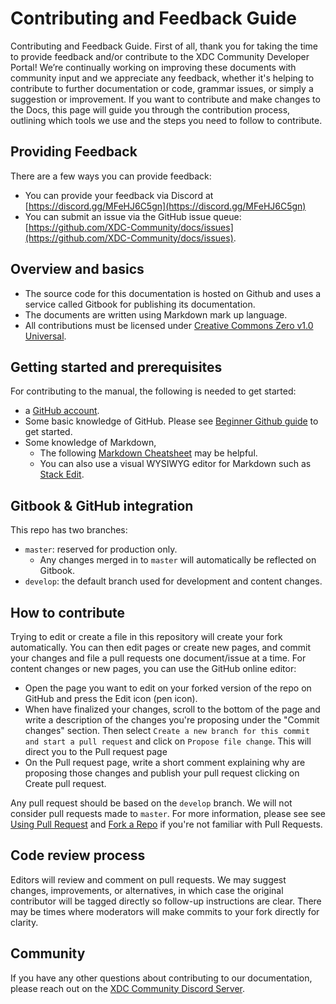 # Contributing and Feedback Guide

Contributing and Feedback Guide. First of all, thank you for taking the time to provide feedback and/or contribute to the XDC Community Developer Portal! We’re continually working on improving these documents with community input and we appreciate any feedback, whether it's helping to contribute to further documentation or code, grammar issues, or simply a suggestion or improvement. If you want to contribute and make changes to the Docs, this page will guide you through the contribution process, outlining which tools we use and the steps you need to follow to contribute.

## Providing Feedback <a href="#providing-feedback" id="providing-feedback"></a>

There are a few ways you can provide feedback:

* You can provide your feedback via Discord at [https://discord.gg/MFeHJ6C5gn](https://discord.gg/MFeHJ6C5gn)
* You can submit an issue via the GitHub issue queue:[ ](https://github.com/XDC-Community/docs/issues)[https://github.com/XDC-Community/docs/issues](https://github.com/XDC-Community/docs/issues).

## Overview and basics <a href="#overview-and-basics" id="overview-and-basics"></a>

* The source code for this documentation is hosted on Github and uses a service called Gitbook for publishing its documentation.
* The documents are written using Markdown mark up language.
* All contributions must be licensed under [Creative Commons Zero v1.0 Universal](https://creativecommons.org/publicdomain/zero/1.0/).

## Getting started and prerequisites <a href="#getting-started-and-prerequisites" id="getting-started-and-prerequisites"></a>

For contributing to the manual, the following is needed to get started:

* a [GitHub account](https://github.com/join).
* Some basic knowledge of GitHub. Please see [Beginner Github guide](https://guides.github.com/activities/hello-world/) to get started.
* Some knowledge of Markdown,
  * The following [Markdown Cheatsheet](https://guides.github.com/features/mastering-markdown/) may be helpful.
  * You can also use a visual WYSIWYG editor for Markdown such as [Stack Edit](https://stackedit.io/app).

## Gitbook & GitHub integration <a href="#gitbook-and-github-integration" id="gitbook-and-github-integration"></a>

This repo has two branches:

* `master`: reserved for production only.&#x20;
  * Any changes merged in to `master` will automatically be reflected on Gitbook.
* `develop`: the default branch used for development and content changes.

## How to contribute <a href="#how-to-contribute" id="how-to-contribute"></a>

Trying to edit or create a file in this repository will create your fork automatically. You can then edit pages or create new pages, and commit your changes and file a pull requests one document/issue at a time. For content changes or new pages, you can use the GitHub online editor:

* Open the page you want to edit on your forked version of the repo on GitHub and press the Edit icon (pen icon).
* When have finalized your changes, scroll to the bottom of the page and write a description of the changes you're proposing under the "Commit changes" section. Then select `Create a new branch for this commit and start a pull request` and click on `Propose file change`. This will direct you to the Pull request page
* On the Pull request page, write a short comment explaining why are proposing those changes and publish your pull request clicking on Create pull request.

Any pull request should be based on the `develop` branch. We will not consider pull requests made to `master`. For more information, please see see [Using Pull Request](https://help.github.com/articles/using-pull-requests/) and [Fork a Repo](https://help.github.com/articles/fork-a-repo/) if you're not familiar with Pull Requests.

## Code review process <a href="#code-review-process" id="code-review-process"></a>

Editors will review and comment on pull requests. We may suggest changes, improvements, or alternatives, in which case the original contributor will be tagged directly so follow-up instructions are clear. There may be times where moderators will make commits to your fork directly for clarity.

## Community <a href="#community" id="community"></a>

If you have any other questions about contributing to our documentation, please reach out on the [XDC Community Discord Server](https://discord.gg/MFeHJ6C5gn).
